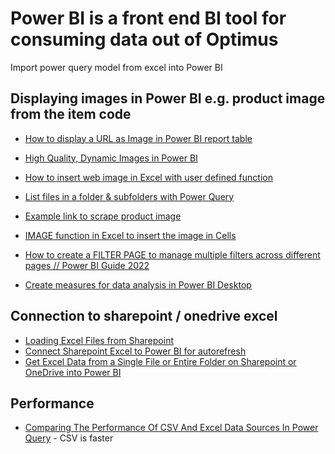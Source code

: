 # Power BI is a front end BI tool for consuming data out of Optimus

Import power query model from excel into Power BI  

## Displaying images in Power BI e.g. product image from the item code

- [How to display a URL as Image in Power BI report table](https://debajmecrm.com/how-to-display-a-url-as-image-in-power-bi-report-table/)  
- [High Quality, Dynamic Images in Power BI](https://www.freshbi.com/blogs/gcpvsawsvsazure-rme2d)  
- [How to insert web image in Excel with user defined function](https://sites.google.com/site/exceltkk2/excel-tutorial/howtoinsertwebimagewithuserdefinedfunction)  
- [List files in a folder & subfolders with Power Query](https://exceloffthegrid.com/power-query-file-attributes/)  
- [Example link to scrape product image](https://www.dior.com/en_sg/fashion/products/1ADPO033YKY_H27E)

- [IMAGE function in Excel to insert the image in Cells](https://www.youtube.com/watch?v=eKpT_UeQEc4)


- [How to create a FILTER PAGE to manage multiple filters across different pages // Power BI Guide 2022](https://www.youtube.com/watch?v=GdcR60hJhT8)


- [Create measures for data analysis in Power BI Desktop](https://learn.microsoft.com/en-us/power-bi/transform-model/desktop-measures)

## Connection to sharepoint / onedrive excel

- [Loading Excel Files from Sharepoint](https://powerbi.tips/2016/09/loading-excel-files-from-sharepoint/)  
- [Connect Sharepoint Excel to Power BI for autorefresh](https://community.fabric.microsoft.com/t5/Desktop/Connect-Sharepoint-excel-to-Power-BI-for-autorefresh/m-p/2372080#M853157)
- [Get Excel Data from a Single File or Entire Folder on Sharepoint or OneDrive into Power BI](https://support.cloudextend.io/en/articles/5473095-get-excel-data-from-a-single-file-or-entire-folder-on-sharepoint-or-onedrive-for-business-into-power-query-or-power-bi)

## Performance

- [Comparing The Performance Of CSV And Excel Data Sources In Power Query](https://blog.crossjoin.co.uk/2018/08/02/comparing-the-performance-of-csv-and-excel-data-sources-in-power-query) - CSV is faster
